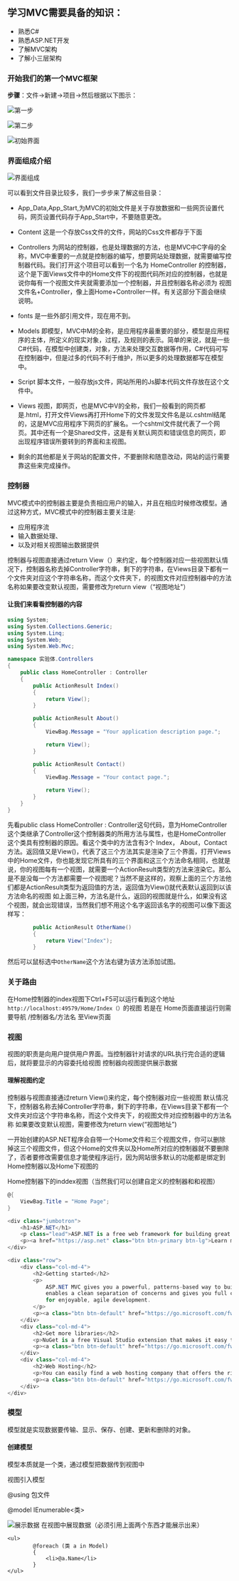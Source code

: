 ## 学习MVC需要具备的知识：
* 熟悉C#
* 熟悉ASP.NET开发
* 了解MVC架构
* 了解小三层架构

### 开始我们的第一个MVC框架
<b>步骤</b>：文件->新建->项目->然后根据以下图示：

![第一步](https://github.com/swordboyASS/MVC5/blob/master/picture/1.png)


![第二步](https://github.com/swordboyASS/MVC5/blob/master/picture/2.png)


![初始界面](https://github.com/swordboyASS/MVC5/blob/master/picture/3.png)

### 界面组成介绍


![界面组成](https://github.com/swordboyASS/MVC5/blob/master/picture/4.png)

可以看到文件目录比较多，我们一步步来了解这些目录：

 * App_Data,App_Start,为MVC的初始文件是关于存放数据和一些网页设置代码，网页设置代码存于App_Start中，不要随意更改。
 
 * Content 这是一个存放Css文件的文件，网站的Css文件都存于下面
 
 * Controllers 为网站的控制器，也是处理数据的方法，也是MVC中C字母的全称，MVC中重要的一点就是控制器的编写，想要网站处理数据，就需要编写控制器代码。我们打开这个项目可以看到一个名为 HomeController 的控制器，这个是下面Views文件中的Home文件下的视图代码所对应的控制器，也就是说你每有一个视图文件夹就需要添加一个控制器，并且控制器名称必须为 视图文件名+Controller，像上面Home+Controller一样。有关这部分下面会继续说明。
 
 * fonts 是一些外部引用文件，现在用不到。
 
 * Models 即模型，MVC中M的全称，是应用程序最重要的部分，模型是应用程序的主体，所定义的现实对象，过程，及规则的表示。简单的来说，就是一些C#代码，在模型中创建类，对象，方法来处理交互数据等作用，C#代码可写在控制器中，但是过多的代码不利于维护，所以更多的处理数据都写在模型中。
 
 * Script 脚本文件，一般存放js文件，网站所用的Js脚本代码文件存放在这个文件中。
 
 * Views 视图，即网页，也是MVC中V的全称，我们一般看到的网页都是.html，打开文件Views再打开Home下的文件发现文件名是以.cshtml结尾的，这是MVC应用程序下网页的扩展名。一个cshtml文件就代表了一个网页。其中还有一个是Shared文件，这是有关默认网页和错误信息的网页，即出现程序错误所要转到的界面和主视图。
 
 * 剩余的其他都是关于网站的配置文件，不要删除和随意改动，网站的运行需要靠这些来完成操作。
 
### 控制器
MVC模式中的控制器主要是负责相应用户的输入，并且在相应时候修改模型。通过这种方式，MVC模式中的控制器主要关注是:
*   应用程序流
*   输入数据处理、
*   以及对相关视图输出数据提供

控制器与视图直接通过return View（）来约定，每个控制器对应一些视图默认情况下，控制器名称去掉Controller字符串，剩下的字符串，在Views目录下都有一个文件夹对应这个字符串名称，而这个文件夹下，的视图文件对应控制器中的方法名称如果要改变默认视图，需要修改为return view（“视图地址"）

#### 让我们来看看控制器的内容
```C#
using System;
using System.Collections.Generic;
using System.Linq;
using System.Web;
using System.Web.Mvc;

namespace 实验体.Controllers
{
    public class HomeController : Controller
    {
        public ActionResult Index()
        {
            return View();
        }

        public ActionResult About()
        {
            ViewBag.Message = "Your application description page.";

            return View();
        }

        public ActionResult Contact()
        {
            ViewBag.Message = "Your contact page.";

            return View();
        }
    }
}
```
先看public class HomeController : Controller这句代码，意为HomeController这个类继承了Controller这个控制器类的所用方法与属性，也是HomeController这个类具有控制器的原因。看这个类中的方法含有3个 Index， About，Contact方法。返回值又是View()，代表了这三个方法其实是渲染了三个界面，打开Views中的Home文件，你也能发现它所具有的三个界面和这三个方法命名相同，也就是说，你的视图每有一个视图，就需要一个ActionResult类型的方法来渲染它。那么是不是没每一个方法都需要一个视图呢？当然不是这样的，观察上面的三个方法他们都是ActionResult类型为返回值的方法，返回值为View()就代表默认返回到以该方法命名的视图
如上面三种，方法名是什么，返回的视图就是什么，如果没有这个视图，就会出现错误，当然我们想不用这个名字返回该名字的视图可以像下面这样写：
```C#
        public ActionResult OtherName()
        {
            return View("Index");
        }
```
然后可以鼠标选中`OtherName`这个方法右键为该方法添加试图。

### 关于路由
在Home控制器的index视图下Ctrl+F5可以运行看到这个地址`http://localhost:49579/Home/Index（）`的视图
若是在 Home页面直接运行则需要导航   /控制器名/方法名   至View页面

### 视图
视图的职责是向用户提供用户界面。当控制器针对请求的URL执行完合适的逻辑后，就将要显示的内容委托给视图
控制器向视图提供展示数据

#### 理解视图约定
控制器与视图直接通过return View()来约定，每个控制器对应一些视图
默认情况下，控制器名称去掉Controller字符串，剩下的字符串，在Views目录下都有一个文件夹对应这个字符串名称，而这个文件夹下，的视图文件对应控制器中的方法名称
如果要改变默认视图，需要修改为return view(“视图地址”)

一开始创建的ASP.NET程序会自带一个Home文件和三个视图文件，你可以删除掉这三个视图文件，但这个Home的文件夹以及Home所对应的控制器就不要删除了，否者要修改需要信息才能使程序运行，因为网站很多默认的功能都是绑定到Home控制器以及Home下视图的

Home控制器下的inddex视图（当然我们可以创建自定义的控制器和和视图）
```C#
@{
    ViewBag.Title = "Home Page";
}

<div class="jumbotron">
    <h1>ASP.NET</h1>
    <p class="lead">ASP.NET is a free web framework for building great Web sites and Web applications using HTML, CSS and JavaScript.</p>
    <p><a href="https://asp.net" class="btn btn-primary btn-lg">Learn more &raquo;</a></p>
</div>

<div class="row">
    <div class="col-md-4">
        <h2>Getting started</h2>
        <p>
            ASP.NET MVC gives you a powerful, patterns-based way to build dynamic websites that
            enables a clean separation of concerns and gives you full control over markup
            for enjoyable, agile development.
        </p>
        <p><a class="btn btn-default" href="https://go.microsoft.com/fwlink/?LinkId=301865">Learn more &raquo;</a></p>
    </div>
    <div class="col-md-4">
        <h2>Get more libraries</h2>
        <p>NuGet is a free Visual Studio extension that makes it easy to add, remove, and update libraries and tools in Visual Studio projects.</p>
        <p><a class="btn btn-default" href="https://go.microsoft.com/fwlink/?LinkId=301866">Learn more &raquo;</a></p>
    </div>
    <div class="col-md-4">
        <h2>Web Hosting</h2>
        <p>You can easily find a web hosting company that offers the right mix of features and price for your applications.</p>
        <p><a class="btn btn-default" href="https://go.microsoft.com/fwlink/?LinkId=301867">Learn more &raquo;</a></p>
    </div>
</div>
```

### 模型
模型就是实现数据要传输、显示、保存、创建、更新和删除的对象。

#### 创建模型
模型本质就是一个类，通过模型把数据传到视图中

视图引入模型

 @using 包文件
 
 @model IEnumerable<类>
 
 ![展示数据](https://github.com/swordboyASS/MVC5/blob/master/picture/6.png)
在视图中展现数据（必须引用上面两个东西才能展示出来）
```
<ul>
        @foreach (类 a in Model)
        {
            <li>@a.Name</li>
        }
</ul>
```
